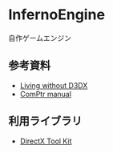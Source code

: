 # InfernoEngine
自作ゲームエンジン

## 参考資料
* [Living without D3DX](https://blogs.msdn.microsoft.com/chuckw/2013/08/20/living-without-d3dx/)
* [ComPtr manual](https://github.com/Microsoft/DirectXTK/wiki/ComPtr)

## 利用ライブラリ
* [DirectX Tool Kit](https://github.com/Microsoft/DirectXTK)
